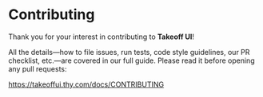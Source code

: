 # Contributing

Thank you for your interest in contributing to **Takeoff UI**!

All the details—how to file issues, run tests, code style guidelines, our PR checklist, etc.—are covered in our full guide. Please read it before opening any pull requests:

https://takeoffui.thy.com/docs/CONTRIBUTING 
